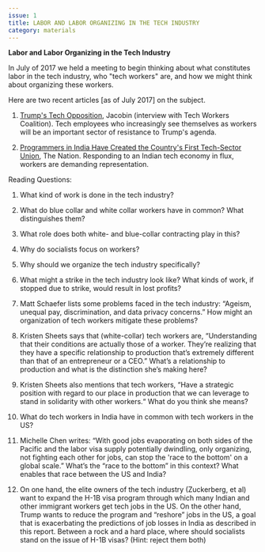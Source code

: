 ```yaml
---
issue: 1
title: LABOR AND LABOR ORGANIZING IN THE TECH INDUSTRY
category: materials
---
```

**Labor and Labor Organizing in the Tech Industry**

In July of 2017 we held a meeting to begin thinking about what constitutes 
labor in the tech industry, who "tech workers" are, and how we might think 
about organizing these workers.  

Here are two recent articles [as of July 2017] on the subject. 

1. [Trump's Tech Opposition](https://jacobinmag.com/2017/05/tech-workers-silicon-valley-trump-resistance-startups-unions), Jacobin (interview with Tech Workers Coalition). Tech employees who increasingly see themselves as workers will be an important sector of resistance to Trump's agenda.

2. [Programmers in India Have Created the Country's First Tech-Sector Union](https://www.thenation.com/article/indian-programmers-have-created-the-countrys-first-tech-sector-union), The Nation. Responding to an Indian tech economy in flux, workers are demanding representation.

Reading Questions:

1. What kind of work is done in the tech industry?

2. What do blue collar and white collar workers have in common? What distinguishes them?

3. What role does both white- and blue-collar contracting play in this?

3. Why do socialists focus on workers? 

4. Why should we organize the tech industry specifically?

5. What might a strike in the tech industry look like? What kinds of work, if stopped due to strike, would result in lost profits?

6. Matt Schaefer lists some problems faced in the tech industry: “Ageism, unequal pay, discrimination, and data privacy concerns.” How might an organization of tech workers mitigate these problems?

7. Kristen Sheets says that (white-collar) tech workers are, “Understanding that their conditions are actually those of a worker. They’re realizing that they have a specific relationship to production that’s extremely different than that of an entrepreneur or a CEO.” What’s a relationship to production and what is the distinction she’s making here?

8. Kristen Sheets also mentions that tech workers, “Have a strategic position with regard to our place in production that we can leverage to stand in solidarity with other workers.“
What do you think she means?

9. What do tech workers in India have in common with tech workers in the US?

10. Michelle Chen writes: “With good jobs evaporating on both sides of the Pacific and the labor visa supply potentially dwindling, only organizing, not fighting each other for jobs, can stop the 'race to the bottom' on a global scale.” What’s the “race to the bottom” in this context? What enables that race between the US and India?

11. On one hand, the elite owners of the tech industry (Zuckerberg, et al) want to expand the H-1B visa program through which many Indian and other immigrant workers get tech jobs in the US. On the other hand, Trump wants to reduce the program and “reshore” jobs in the US, a goal that is exacerbating the predictions of job losses in India as described in this report.
Between a rock and a hard place, where should socialists stand on the issue of H-1B visas? (Hint: reject them both)
